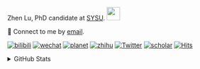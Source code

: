 <p>Zhen Lu, PhD candidate at <a href="https://phs.sysu.edu.cn/">SYSU</a>. <img src="https://media.giphy.com/media/WUlplcMpOCEmTGBtBW/giphy.gif" width="30">
</em></p>

💬 Connect to me by [email](mailto:luzh29@mail2.sysu.edu.cn).

[![bilibili](https://img.shields.io/badge/陆震同学-B站-yellow)](https://space.bilibili.com/32159908) [![wechat](https://img.shields.io/badge/陆震生物统计-微信公众号-important)](https://leslie-lu.github.io/uploads/qrcode.jpg) [![planet](https://img.shields.io/badge/陆震-知识星球-blueviolet)](https://wx.zsxq.com/dweb2) [![zhihu](https://img.shields.io/badge/陆震同学-知乎-blue)](https://www.zhihu.com/people/edison-70-18) [![Twitter](https://img.shields.io/badge/callmeleslielu-Twitter-ff69b4)](https://twitter.com/callmeleslielu) [![scholar](https://img.shields.io/badge/ZhenLu-Scholar-00ffff)](https://scholar.google.com/citations?user=LKLQ1g8AAAAJ) [![Hits](https://hits.seeyoufarm.com/api/count/incr/badge.svg?url=https%3A%2F%2Fgithub.com%2FLeslie-Lu%2FLeslie-Lu&count_bg=%2379C83D&title_bg=%23555555&icon=&icon_color=%23E7E7E7&title=hits&edge_flat=false)](https://hits.seeyoufarm.com)

<details>
 
<summary>GitHub Stats</summary>


<!--START_SECTION:waka-->
**🐱 My GitHub Data** 

> 📦 198.3 kB Used in GitHub's Storage 
 > 
> 🏆 196 Contributions in the Year 2023
 > 
> 🚫 Not Opted to Hire
 > 
> 📜 8 Public Repositories 
 > 
> 🔑 3 Private Repositories 
 > 
**I'm an Early 🐤** 

```text
🌞 Morning                9 commits           █░░░░░░░░░░░░░░░░░░░░░░░░   04.86 % 
🌆 Daytime                128 commits         █████████████████░░░░░░░░   69.19 % 
🌃 Evening                47 commits          ██████░░░░░░░░░░░░░░░░░░░   25.41 % 
🌙 Night                  1 commits           ░░░░░░░░░░░░░░░░░░░░░░░░░   00.54 % 
```
📅 **I'm Most Productive on Tuesday** 

```text
Monday                   35 commits          █████░░░░░░░░░░░░░░░░░░░░   18.92 % 
Tuesday                  47 commits          ██████░░░░░░░░░░░░░░░░░░░   25.41 % 
Wednesday                36 commits          █████░░░░░░░░░░░░░░░░░░░░   19.46 % 
Thursday                 15 commits          ██░░░░░░░░░░░░░░░░░░░░░░░   08.11 % 
Friday                   18 commits          ██░░░░░░░░░░░░░░░░░░░░░░░   09.73 % 
Saturday                 10 commits          █░░░░░░░░░░░░░░░░░░░░░░░░   05.41 % 
Sunday                   24 commits          ███░░░░░░░░░░░░░░░░░░░░░░   12.97 % 
```


**I Mostly Code in R** 

```text
R                        4 repos             █████████░░░░░░░░░░░░░░░░   36.36 % 
HTML                     4 repos             █████████░░░░░░░░░░░░░░░░   36.36 % 
SAS                      2 repos             █████░░░░░░░░░░░░░░░░░░░░   18.18 % 
Python                   1 repo              ██░░░░░░░░░░░░░░░░░░░░░░░   09.09 % 
```




 Last Updated on 10/09/2023 18:38:43 UTC
<!--END_SECTION:waka-->

-----

**NOTE: Top languages does not indicate my skill level or anything like that. It is just a metric of which languages have been hosted by me on GitHub based on the usage across repositories.**

</details>
